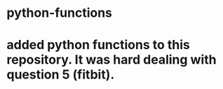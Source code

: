 # python-functions
# added python functions to this repository.  It was hard dealing with question 5 (fitbit).  
